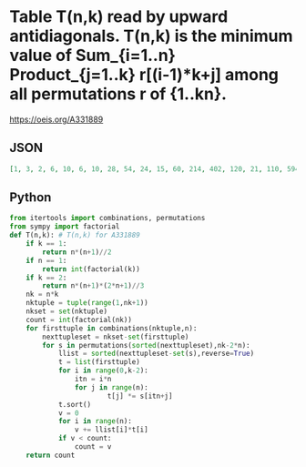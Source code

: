 # Table T\(n,k\) read by upward antidiagonals\. T\(n,k\) is the minimum value of Sum\_\{i\=1\.\.n\} Product\_\{j\=1\.\.k\} r\[\(i\-1\)\*k\+j\] among all permutations r of \{1\.\.kn\}\.
https://oeis.org/A331889
## JSON
```JSON
[1, 3, 2, 6, 10, 6, 10, 28, 54, 24, 15, 60, 214, 402, 120, 21, 110, 594, 2348, 3810, 720, 28, 182, 1334, 8556, 32808, 43776, 5040, 36, 280, 2614]
```
## Python
```Python
from itertools import combinations, permutations
from sympy import factorial
def T(n,k): # T(n,k) for A331889
    if k == 1:
        return n*(n+1)//2
    if n == 1:
        return int(factorial(k))
    if k == 2:
        return n*(n+1)*(2*n+1)//3
    nk = n*k
    nktuple = tuple(range(1,nk+1))
    nkset = set(nktuple)
    count = int(factorial(nk))
    for firsttuple in combinations(nktuple,n):
        nexttupleset = nkset-set(firsttuple)
        for s in permutations(sorted(nexttupleset),nk-2*n):
            llist = sorted(nexttupleset-set(s),reverse=True)
            t = list(firsttuple)
            for i in range(0,k-2):
                itn = i*n
                for j in range(n):
                        t[j] *= s[itn+j]
            t.sort()
            v = 0
            for i in range(n):
                v += llist[i]*t[i]
            if v < count:
                count = v
    return count
```
